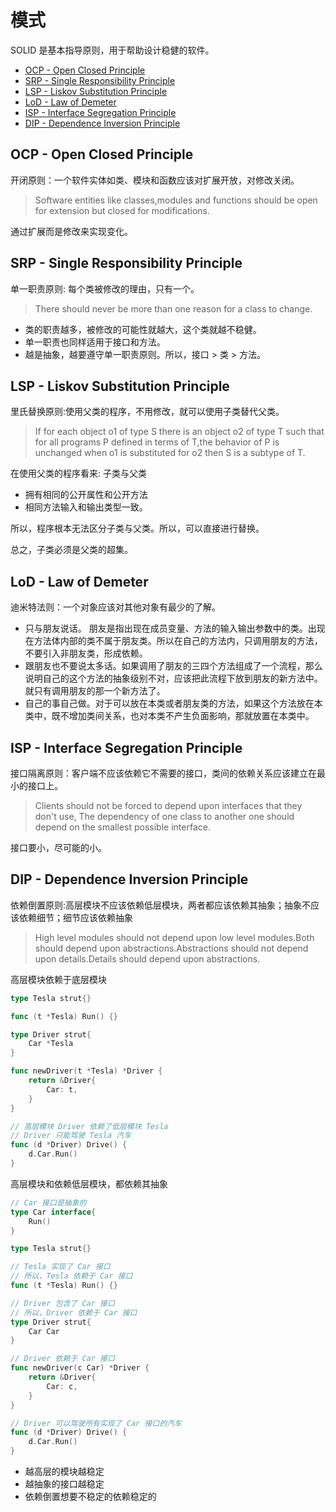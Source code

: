 # 模式

SOLID 是基本指导原则，用于帮助设计稳健的软件。

- [OCP - Open Closed Principle](#ocp---open-closed-principle)
- [SRP - Single Responsibility Principle](#srp---single-responsibility-principle)
- [LSP - Liskov Substitution Principle](#lsp---liskov-substitution-principle)
- [LoD - Law of Demeter](#lod---law-of-demeter)
- [ISP - Interface Segregation Principle](#isp---interface-segregation-principle)
- [DIP - Dependence Inversion Principle](#dip---dependence-inversion-principle)

## OCP - Open Closed Principle

开闭原则：一个软件实体如类、模块和函数应该对扩展开放，对修改关闭。

> Software entities like classes,modules and functions should be open for extension but closed for modifications.

通过扩展而是修改来实现变化。

## SRP - Single Responsibility Principle

单一职责原则: 每个类被修改的理由，只有一个。

> There should never be more than one reason for a class to change.

- 类的职责越多，被修改的可能性就越大，这个类就越不稳健。
- 单一职责也同样适用于接口和方法。
- 越是抽象，越要遵守单一职责原则。所以，接口 > 类 > 方法。

## LSP - Liskov Substitution Principle

里氏替换原则:使用父类的程序，不用修改，就可以使用子类替代父类。

> If for each object o1 of type S there is an object o2 of type T such that for all programs P defined in terms of T,the behavior of P is unchanged when o1 is substituted for o2 then S is a subtype of T.

在使用父类的程序看来: 子类与父类

- 拥有相同的公开属性和公开方法
- 相同方法输入和输出类型一致。

所以，程序根本无法区分子类与父类。所以，可以直接进行替换。

总之，子类必须是父类的超集。

## LoD - Law of Demeter

迪米特法则：一个对象应该对其他对象有最少的了解。

- 只与朋友说话。 朋友是指出现在成员变量、方法的输入输出参数中的类。出现在方法体内部的类不属于朋友类。所以在自己的方法内，只调用朋友的方法，不要引入非朋友类，形成依赖。
- 跟朋友也不要说太多话。如果调用了朋友的三四个方法组成了一个流程，那么说明自己的这个方法的抽象级别不对，应该把此流程下放到朋友的新方法中。就只有调用朋友的那一个新方法了。
- 自己的事自己做。对于可以放在本类或者朋友类的方法，如果这个方法放在本类中，既不增加类间关系，也对本类不产生负面影响，那就放置在本类中。

## ISP - Interface Segregation Principle

接口隔离原则：客户端不应该依赖它不需要的接口，类间的依赖关系应该建立在最小的接口上。

> Clients should not be forced to depend upon interfaces that they don't use, The dependency of one class to another one should depend on the smallest possible interface.

接口要小，尽可能的小。

## DIP - Dependence Inversion Principle

依赖倒置原则:高层模块不应该依赖低层模块，两者都应该依赖其抽象；抽象不应该依赖细节；细节应该依赖抽象

> High level modules should not depend upon low level modules.Both should depend upon abstractions.Abstractions should not depend upon details.Details should depend upon abstractions.

高层模块依赖于底层模块

```go
type Tesla strut{}

func (t *Tesla) Run() {}

type Driver strut{
	Car *Tesla
}

func newDriver(t *Tesla) *Driver {
	return &Driver{
		Car: t,
	}
}

// 高层模块 Driver 依赖了低层模块 Tesla
// Driver 只能驾驶 Tesla 汽车
func (d *Driver) Drive() {
	d.Car.Run()
}
```

高层模块和依赖低层模块，都依赖其抽象

```go
// Car 接口是抽象的
type Car interface{
	Run()
}

type Tesla strut{}

// Tesla 实现了 Car 接口
// 所以，Tesla 依赖于 Car 接口
func (t *Tesla) Run() {}

// Driver 包含了 Car 接口
// 所以，Driver 依赖于 Car 接口
type Driver strut{
	Car Car
}

// Driver 依赖于 Car 接口
func newDriver(c Car) *Driver {
	return &Driver{
		Car: c,
	}
}

// Driver 可以驾驶所有实现了 Car 接口的汽车
func (d *Driver) Drive() {
	d.Car.Run()
}
```

- 越高层的模块越稳定
- 越抽象的接口越稳定
- 依赖倒置想要不稳定的依赖稳定的